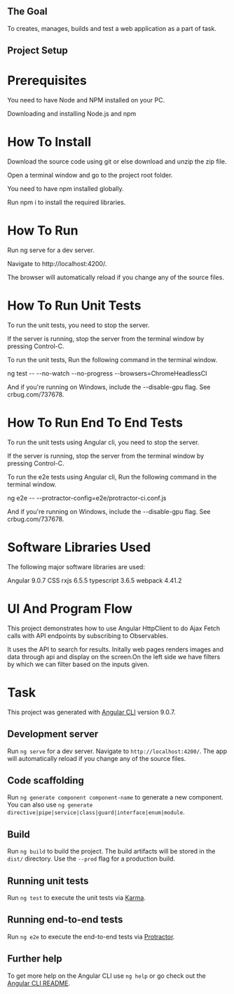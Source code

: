 ## The Goal
To creates, manages, builds and test a web application as a part of task.

## Project Setup
# Prerequisites
You need to have Node and NPM installed on your PC.

Downloading and installing Node.js and npm

# How To Install
Download the source code using git or else download and unzip the zip file.

Open a terminal window and go to the project root folder.

You need to have npm installed globally.

Run npm i to install the required libraries.

# How To Run
Run ng serve for a dev server.

Navigate to http://localhost:4200/.

The browser will automatically reload if you change any of the source files.

# How To Run Unit Tests
To run the unit tests, you need to stop the server.

If the server is running, stop the server from the terminal window by pressing Control-C.

To run the unit tests, Run the following command in the terminal window.

ng test -- --no-watch --no-progress --browsers=ChromeHeadlessCI

And if you're running on Windows, include the --disable-gpu flag. See crbug.com/737678.

# How To Run End To End Tests
To run the unit tests using Angular cli, you need to stop the server.

If the server is running, stop the server from the terminal window by pressing Control-C.

To run the e2e tests using Angular cli, Run the following command in the terminal window.

ng e2e -- --protractor-config=e2e/protractor-ci.conf.js

And if you're running on Windows, include the --disable-gpu flag. See crbug.com/737678.

# Software Libraries Used
The following major software libraries are used:

Angular 9.0.7
CSS
rxjs        6.5.5
typescript  3.6.5
webpack     4.41.2

# UI And Program Flow
This project demonstrates how to use Angular HttpClient to do Ajax Fetch calls with API endpoints by subscribing to Observables.

It uses the  API to search for results.
Initally web pages renders images and data through api and display on the screen.On the left side we have filters by which we can filter based on the inputs given.



# Task

This project was generated with [Angular CLI](https://github.com/angular/angular-cli) version 9.0.7.

## Development server

Run `ng serve` for a dev server. Navigate to `http://localhost:4200/`. The app will automatically reload if you change any of the source files.

## Code scaffolding

Run `ng generate component component-name` to generate a new component. You can also use `ng generate directive|pipe|service|class|guard|interface|enum|module`.

## Build

Run `ng build` to build the project. The build artifacts will be stored in the `dist/` directory. Use the `--prod` flag for a production build.

## Running unit tests

Run `ng test` to execute the unit tests via [Karma](https://karma-runner.github.io).

## Running end-to-end tests

Run `ng e2e` to execute the end-to-end tests via [Protractor](http://www.protractortest.org/).

## Further help

To get more help on the Angular CLI use `ng help` or go check out the [Angular CLI README](https://github.com/angular/angular-cli/blob/master/README.md).
